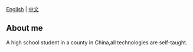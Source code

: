 [English]()
|
[中文](https://github.com)

## About me
A high school student in a county in China,all technologies are self-taught.